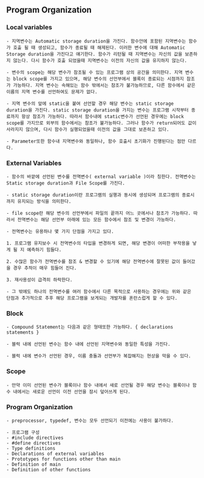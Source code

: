 ## Program Organization ##

### Local variables ###

    - 지역변수는 Automatic storage duration을 가진다. 함수안에 포함된 지역변수는 함수가 호출 될 때 생성되고, 함수가 종료될 때 해제된다. 이러한 변수에 대해 Automatic Storage duration을 가진다고 얘기한다. 함수가 리턴될 때 지역변수는 자신의 값을 보존하지 않는다. 다시 함수가 호출 되었을때 지역변수는 이전의 자신의 값을 유지하지 않는다.

    - 변수의 scope는 해당 변수가 참조될 수 있는 프로그램 상의 공간을 의미한다. 지역 변수는 block scope를 가지고 있으며, 해당 변수의 선언부에서 블록이 종료되는 시점까지 참조가 가능하다. 지역 변수는 속해있는 함수 밖에서는 참조가 불가능하므로, 다른 함수에서 같은 이름의 지역 변수를 선언하여도 문제가 없다.

    - 지역 변수의 앞에 static을 붙여 선언할 경우 해당 변수는 static storage duration을 가진다. static storage duration을 가지는 변수는 프로그램 시작부터 종료까지 항상 참조가 가능하다. 따라서 함수내에 static변수가 선언된 경우에는 block scope를 가지므로 외부의 함수에서는 참조가 불가능하다. 그러나 함수가 return되어도 값이 사라지지 않으며, 다시 함수가 실행되었을때 이전의 값을 그대로 보존하고 있다.

    - Parameter또한 함수내 지역변수와 동일하나, 함수 호출시 초기화가 진행된다는 점만 다르다.

### External Variables ###

    - 함수의 바깥에 선언된 변수를 전역변수( external variable )이라 칭한다. 전역변수는 Static storage duration과 File Scope를 가진다.

    - static storage duration이란 프로그램의 실행과 동시에 생성되며 프로그램의 종료시 까지 유지되는 방식을 의미한다.

    - file scope란 해당 변수의 선언부에서 파일의 끝까지 어느 곳에서나 참조가 가능하다. 따라서 전역변수는 해당 선언부 아래에 있는 모든 함수에서 참조 및 변경이 가능하다.

    - 전역변수는 유용하나 몇 가지 단점을 가지고 있다.

    1. 프로그램 유지보수 시 전역변수의 타입을 변경하게 되면, 해당 변경이 어떠한 부작용을 낳게 될 지 예측하기 힘들다.

    2. 수많은 함수가 전역변수를 참조 & 변경할 수 있기에 해당 전역변수에 잘못된 값이 들어갔을 경우 추적이 매우 힘들어 진다.

    3. 재사용성이 급격히 하락한다.

    - 그 밖에도 하나의 전역변수를 여러 함수에서 다른 목적으로 사용하는 경우에는 위와 같은 단점과 추가적으로 추후 해당 프로그램을 보게되는 개발자를 혼란스럽게 할 수 있다.

### Block ###

    - Compound Statement는 다음과 같은 형태또한 가능하다. { declarations statements }

    - 블럭 내에 선언된 변수는 함수 내에 선언된 지역변수와 동일한 특성을 가진다. 

    - 블럭 내에 변수가 선언된 경우, 이름 충돌과 선언부가 복잡해지는 현상을 막을 수 있다.

### Scope ###

    - 만약 이미 선언된 변수가 블록이나 함수 내에서 새로 선언될 경우 해당 변수는 블록이나 함수 내에서는 새로운 선언이 이전 선언을 잠시 덮어쓰게 된다. 

### Program Organization ###

    - preprocessor, typedef, 변수는 모두 선언되기 이전에는 사용이 불가하다.
    
    - 프로그램 구성
    - #include directives
    - #define directives
    - Type definitions
    - Declarations of external variables
    - Prototypes for functions other than main
    - Definition of main
    - Definition of other functions